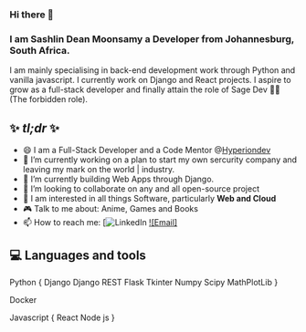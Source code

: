 ### Hi there 👋

### I am Sashlin Dean Moonsamy a Developer from Johannesburg, South Africa.
 
<p> I am mainly specialising in back-end development work through Python and vanilla javascript. I currently work on Django and React projects. I aspire to grow as a full-stack developer and finally attain the role of Sage Dev 🧙🏽 (The forbidden role). </p>


## ✨ _tl;dr_ ✨

- 😄 I am a Full-Stack Developer and a Code Mentor @[Hyperiondev](https://www.hyperiondev.com/)
- 🔭 I’m currently working on a plan to start my own sercurity company and leaving my mark on the world | industry.
- 🌱 I’m currently building Web Apps through Django.
- 👯 I’m looking to collaborate on any and all open-source project  
- 💬 I am interested in all things Software, particularly **Web and Cloud**
- 🎮 Talk to me about: Anime, Games and Books 
- 📫 How to reach me: 
[![LinkedIn](https://www.linkedin.com/in/sashlin-dean-moonsamy-303027223/)
[![Email]](info.sashlindean@gmail.com)

## 💻 Languages and tools
Python {
        Django
        Django REST
        Flask
        Tkinter
        Numpy
        Scipy
        MathPlotLib
}

Docker

Javascript {
        React
        Node js
}
